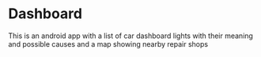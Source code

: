 # Dashboard
This is an android app with a list of car dashboard lights with their meaning and possible causes and a map showing nearby repair shops
